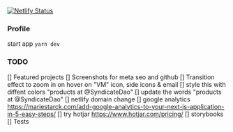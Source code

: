 [![Netlify Status](https://api.netlify.com/api/v1/badges/a02e30dc-9e68-4091-8cdd-279f8863b9c7/deploy-status)](https://app.netlify.com/sites/mutai/deploys)

### Profile
start app `yarn dev`

### TODO
[] Featured projects
[] Screenshots for meta seo and github
[] Transition effect to zoom in on hover on "VM" icon, side icons & email
[] style this with diffent colors "products at @SyndicateDao"
[] update the words "products at @SyndicateDao"
[] netlify domain change
[] google analytics https://mariestarck.com/add-google-analytics-to-your-next-js-application-in-5-easy-steps/
[] try hotjar https://www.hotjar.com/pricing/
[] storybooks
[] Tests
